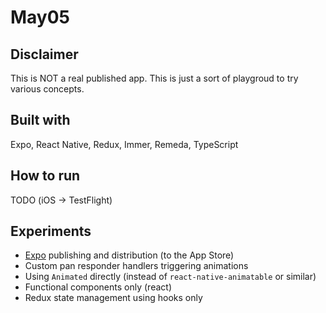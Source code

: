 # May05

## Disclaimer

This is NOT a real published app. This is just a sort of playgroud to try various concepts.

## Built with

Expo, React Native, Redux, Immer, Remeda, TypeScript

## How to run

TODO (iOS -> TestFlight)

## Experiments

- [Expo](https://expo.io/) publishing and distribution (to the App Store)
- Custom pan responder handlers triggering animations
- Using `Animated` directly (instead of `react-native-animatable` or similar)
- Functional components only (react)
- Redux state management using hooks only
